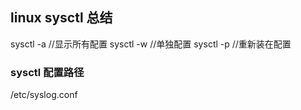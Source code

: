 ## linux sysctl 总结

sysctl -a //显示所有配置
sysctl -w //单独配置
sysctl -p //重新装在配置

### sysctl 配置路径
/etc/syslog.conf
